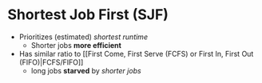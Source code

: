 # Shortest Job First (SJF)

- Prioritizes (estimated) *shortest runtime*
	- Shorter jobs **more efficient**
- Has similar ratio to [[First Come, First Serve (FCFS) or First In, First Out (FIFO)|FCFS/FIFO]]
	- long jobs **starved** by *shorter jobs*